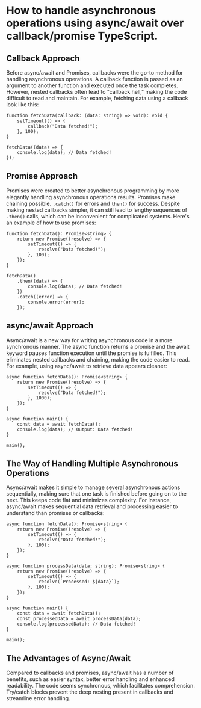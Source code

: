 # How to handle asynchronous operations using async/await over callback/promise TypeScript.

## Callback Approach

Before async/await and Promises, callbacks were the go-to method for handling asynchronous operations. A callback function is passed as an argument to another function and executed once the task completes. However, nested callbacks often lead to "callback hell," making the code difficult to read and maintain. For example, fetching data using a callback look like this:

```
function fetchData(callback: (data: string) => void): void {
    setTimeout(() => {
        callback("Data fetched!");
    }, 100);
}

fetchData((data) => {
    console.log(data); // Data fetched!
});
```

## Promise Approach

Promises were created to better asynchronous programming by more elegantly handling asynchronous operations results. Promises make chaining possible. `.catch()` for errors and `then()` for success. Despite making nested callbacks simpler, it can still lead to lengthy sequences of `.then()` calls, which can be inconvenient for complicated systems. Here's an example of how to use promises:

```
function fetchData(): Promise<string> {
    return new Promise((resolve) => {
        setTimeout(() => {
            resolve("Data fetched!");
        }, 100);
    });
}

fetchData()
    .then((data) => {
        console.log(data); // Data fetched!
    })
    .catch((error) => {
        console.error(error);
    });
```

## async/await Approach

Async/await is a new way for writing asynchronous code in a more synchronous manner. The async function returns a promise and the await keyword pauses function execution until the promise is fulfilled. This eliminates nested callbacks and chaining, making the code easier to read. For example, using async/await to retrieve data appears cleaner:

```
async function fetchData(): Promise<string> {
    return new Promise((resolve) => {
        setTimeout(() => {
            resolve("Data fetched!");
        }, 1000);
    });
}

async function main() {
    const data = await fetchData();
    console.log(data); // Output: Data fetched!
}

main();
```

## The Way of Handling Multiple Asynchronous Operations

Async/await makes it simple to manage several asynchronous actions sequentially, making sure that one task is finished before going on to the next. This keeps code flat and minimizes complexity. For instance, async/await makes sequential data retrieval and processing easier to understand than promises or callbacks:

```
async function fetchData(): Promise<string> {
    return new Promise((resolve) => {
        setTimeout(() => {
            resolve("Data fetched!");
        }, 100);
    });
}

async function processData(data: string): Promise<string> {
    return new Promise((resolve) => {
        setTimeout(() => {
            resolve(`Processed: ${data}`);
        }, 100);
    });
}

async function main() {
    const data = await fetchData();
    const processedData = await processData(data);
    console.log(processedData); // Data fetched!
}

main();
```

## The Advantages of Async/Await

Compared to callbacks and promises, async/await has a number of benefits, such as easier syntax, better error handling and enhanced readability. The code seems synchronous, which facilitates comprehension. Try/catch blocks prevent the deep nesting present in callbacks and streamline error handling.
